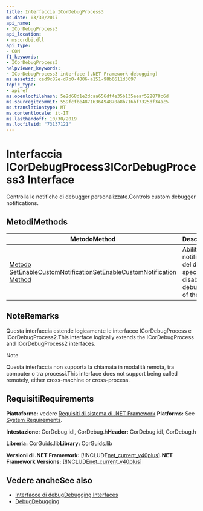 ```yaml
---
title: Interfaccia ICorDebugProcess3
ms.date: 03/30/2017
api_name:
- ICorDebugProcess3
api_location:
- mscordbi.dll
api_type:
- COM
f1_keywords:
- ICorDebugProcess3
helpviewer_keywords:
- ICorDebugProcess3 interface [.NET Framework debugging]
ms.assetid: ced9c82e-d7b0-4806-a151-98b6611d3097
topic_type:
- apiref
ms.openlocfilehash: 5e2d68d1e2dcaa656df4e35b135eeaf522878c6d
ms.sourcegitcommit: 559fcfbe4871636494870a8b716bf7325df34ac5
ms.translationtype: MT
ms.contentlocale: it-IT
ms.lasthandoff: 10/30/2019
ms.locfileid: "73137121"
---
```

# <a name="icordebugprocess3-interface"></a><span data-ttu-id="6b9e7-102">Interfaccia ICorDebugProcess3</span><span class="sxs-lookup"><span data-stu-id="6b9e7-102">ICorDebugProcess3 Interface</span></span>
<span data-ttu-id="6b9e7-103">Controlla le notifiche di debugger personalizzate.</span><span class="sxs-lookup"><span data-stu-id="6b9e7-103">Controls custom debugger notifications.</span></span>  
  
## <a name="methods"></a><span data-ttu-id="6b9e7-104">Metodi</span><span class="sxs-lookup"><span data-stu-id="6b9e7-104">Methods</span></span>  
  
|<span data-ttu-id="6b9e7-105">Metodo</span><span class="sxs-lookup"><span data-stu-id="6b9e7-105">Method</span></span>|<span data-ttu-id="6b9e7-106">Descrizione</span><span class="sxs-lookup"><span data-stu-id="6b9e7-106">Description</span></span>|  
|------------|-----------------|  
|[<span data-ttu-id="6b9e7-107">Metodo SetEnableCustomNotification</span><span class="sxs-lookup"><span data-stu-id="6b9e7-107">SetEnableCustomNotification Method</span></span>](../../../../docs/framework/unmanaged-api/debugging/icordebugprocess3-setenablecustomnotification-method.md)|<span data-ttu-id="6b9e7-108">Abilita e Disabilita le notifiche personalizzate del debugger del tipo specificato.</span><span class="sxs-lookup"><span data-stu-id="6b9e7-108">Enables and disables custom debugger notifications of the specified type.</span></span>|  
  
## <a name="remarks"></a><span data-ttu-id="6b9e7-109">Note</span><span class="sxs-lookup"><span data-stu-id="6b9e7-109">Remarks</span></span>  
 <span data-ttu-id="6b9e7-110">Questa interfaccia estende logicamente le interfacce ICorDebugProcess e ICorDebugProcess2.</span><span class="sxs-lookup"><span data-stu-id="6b9e7-110">This interface logically extends the ICorDebugProcess and ICorDebugProcess2 interfaces.</span></span>  
  
> [!NOTE]
> <span data-ttu-id="6b9e7-111">Questa interfaccia non supporta la chiamata in modalità remota, tra computer o tra processi.</span><span class="sxs-lookup"><span data-stu-id="6b9e7-111">This interface does not support being called remotely, either cross-machine or cross-process.</span></span>  
  
## <a name="requirements"></a><span data-ttu-id="6b9e7-112">Requisiti</span><span class="sxs-lookup"><span data-stu-id="6b9e7-112">Requirements</span></span>  
 <span data-ttu-id="6b9e7-113">**Piattaforme:** vedere [Requisiti di sistema di .NET Framework](../../../../docs/framework/get-started/system-requirements.md).</span><span class="sxs-lookup"><span data-stu-id="6b9e7-113">**Platforms:** See [System Requirements](../../../../docs/framework/get-started/system-requirements.md).</span></span>  
  
 <span data-ttu-id="6b9e7-114">**Intestazione:** CorDebug.idl, CorDebug.h</span><span class="sxs-lookup"><span data-stu-id="6b9e7-114">**Header:** CorDebug.idl, CorDebug.h</span></span>  
  
 <span data-ttu-id="6b9e7-115">**Libreria:** CorGuids.lib</span><span class="sxs-lookup"><span data-stu-id="6b9e7-115">**Library:** CorGuids.lib</span></span>  
  
 <span data-ttu-id="6b9e7-116">**Versioni di .NET Framework:** [!INCLUDE[net_current_v40plus](../../../../includes/net-current-v40plus-md.md)]</span><span class="sxs-lookup"><span data-stu-id="6b9e7-116">**.NET Framework Versions:** [!INCLUDE[net_current_v40plus](../../../../includes/net-current-v40plus-md.md)]</span></span>  
  
## <a name="see-also"></a><span data-ttu-id="6b9e7-117">Vedere anche</span><span class="sxs-lookup"><span data-stu-id="6b9e7-117">See also</span></span>

- [<span data-ttu-id="6b9e7-118">Interfacce di debug</span><span class="sxs-lookup"><span data-stu-id="6b9e7-118">Debugging Interfaces</span></span>](../../../../docs/framework/unmanaged-api/debugging/debugging-interfaces.md)
- [<span data-ttu-id="6b9e7-119">Debug</span><span class="sxs-lookup"><span data-stu-id="6b9e7-119">Debugging</span></span>](../../../../docs/framework/unmanaged-api/debugging/index.md)
